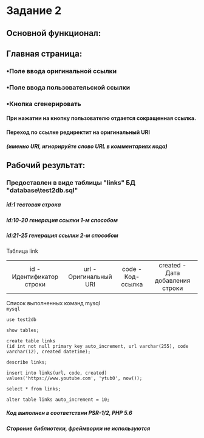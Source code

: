 ﻿# Задание 2
## Основной функционал:
## Главная страница: 
### •Поле ввода оригинальной ссылки
### •Поле ввода пользовательской ссылки
### •Кнопка сгенерировать
#### При нажатии на кнопку пользователю отдается сокращенная ссылка.
#### Переход по ссылке редиректит на оригинальный URI
##### (именно URI, игнорируйте слово URL в комментариях кода)
## Рабочий результат:
### Предоставлен в виде таблицы "links" БД "database\test2db.sql"
##### id:1 тестовая строка
##### id:10-20 генерация ссылки 1-м способом
##### id:21-25 генерация ссылки 2-м способом

Таблица link<br>
<table><tbody><tr align="center">
<td>id -<br>Идентификатор строки</td> 
<td>url -<br>Оригинальный URI</td>
<td>code -<br>Код-ссылка</td>
<td>created -<br>Дата добавления строки</td>
</tr></tbody></table>
Список выполненных команд mysql<br>
<code>mysql <br>
use test2db <br>
show tables; <br>
create table links 
(id int not null primary key auto_increment, url varchar(255), code varchar(12), created datetime);<br>
describe links;<br>
insert into links(url, code, created) values('https://www.youtube.com', 'ytub0', now());<br>
select * from links;<br>
alter table links auto_increment = 10;</code>

##### Код выполнен в соответствии PSR-1/2, PHP 5.6 
##### Стороние библиотеки, фреймворки не используются